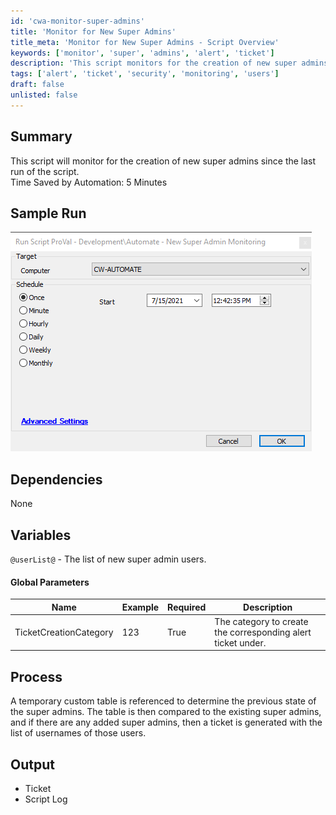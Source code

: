 ```yaml
---
id: 'cwa-monitor-super-admins'
title: 'Monitor for New Super Admins'
title_meta: 'Monitor for New Super Admins - Script Overview'
keywords: ['monitor', 'super', 'admins', 'alert', 'ticket']
description: 'This script monitors for the creation of new super admins since the last run, generating alerts for any new additions. It saves time by automating the tracking process and creating corresponding tickets for any changes.'
tags: ['alert', 'ticket', 'security', 'monitoring', 'users']
draft: false
unlisted: false
---
```

## Summary

This script will monitor for the creation of new super admins since the last run of the script.  
Time Saved by Automation: 5 Minutes

## Sample Run

![Sample Run](../../../static/img/Automate---New-Super-Admin-Monitoring/image_1.png)

## Dependencies

None

## Variables

`@userList@` - The list of new super admin users.

#### Global Parameters

| Name                     | Example | Required | Description                                               |
|--------------------------|---------|----------|-----------------------------------------------------------|
| TicketCreationCategory    | 123     | True     | The category to create the corresponding alert ticket under. |

## Process

A temporary custom table is referenced to determine the previous state of the super admins. The table is then compared to the existing super admins, and if there are any added super admins, then a ticket is generated with the list of usernames of those users.

## Output

- Ticket
- Script Log




